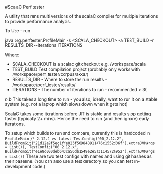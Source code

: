 #ScalaC Perf tester

A utility that runs multi versions of the scalaC compiler for multiple iterations to provide performance analysis.

To Use - run 

java org.perftester.ProfileMain -s <SCALA_CHECKOUT> -a TEST_BUILD -r RESULTS_DIR --iterations ITERATIONS

Where:
 * SCALA_CHECKOUT is a scalac git checkout  e.g. /workspace/scala
 * TEST_BUILD Test compilation project (probably only works with /workspace/perf_tester/corpus/akka/)
 * RESULTS_DIR - Where to store the run results - /workspace/perf_tester/results/
 * ITERATIONS - The number of iterations to run - recommended > 30
 
 
*n.b* This takes a long time to run - you also, ideally, want to run it on a stable system 
(e.g. not a laptop which slows down when it gets hot)

ScalaC takes some iterations before JIT is stable and results stop getting faster (typically 2+ mins).  Hence the 
need to run (and then ignore) early iterations.

To setup which builds to run and compare, currently this is hardcoded in ```ProfileMain```
`
  // 2.12.1 vs latest
      TestConfig("00_2.12.2", BuildFromGit("21d12e9f5ec1ffe023f509848911476c1552d06f"),extraJVMArgs = List()),
      TestConfig("00_2.12.x", BuildFromGit("e1e8d050deb643ca56db1549e2e5a3114572a952"),extraJVMArgs = List())
`
These are two test configs with names and using git hashes as their baseline. (You can also use a test directory so you 
can test in-development code.)





